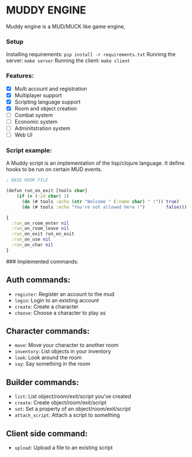 MUDDY ENGINE
============


Muddy engine is a MUD/MUCK like game engine,

### Setup
Installing requirements: `pip install -r requirements.txt`
Running the server: `make server`
Running the client: `make client`

### Features:
- [x] Multi account and registration
- [x] Multiplayer support
- [x] Scripting language support
- [x] Room and object creation
- [ ] Combat system
- [ ] Economic system
- [ ] Adminitstration system
- [ ] Web UI

### Script example:

A Muddy script is an implementation of the lisp/clojure language.
It define hooks to be run on certain MUD events.

```clojure
; BASE HOOK FILE

(defun run_on_exit [tools char]
    (if (= (:id char) 1)
      (do (# tools :echo (str "Welcome " (:name char) " !")) true)
      (do (# tools :echo "You're not allowed here !")        false)))

{
  :run_on_room_enter nil
  :run_on_room_leave nil
  :run_on_exit run_on_exit
  :run_on_use nil
  :run_on_char nil
}
```


### Implemented commands:

## Auth commands:
 - `register`: Register an account to the mud
 - `login`:    Login to an existing account
 - `create`:   Create a character
 - `choose`:   Choose a character to play as

## Character commands:
 - `move`:      Move your character to another room
 - `inventory`: List objects in your inventory
 - `look`:      Look around the room
 - `say`:       Say something in the room

## Builder commands:
 - `list`:           List object/room/exit/script you've created
 - `create`:         Create object/room/exit/script
 - `set`:            Set a property of an object/room/exit/script
 - `attach_script`:  Attach a script to something


## Client side command:
 - `upload`: Upload a file to an existing script
